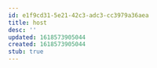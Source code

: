 ```yaml
---
id: e1f9cd31-5e21-42c3-adc3-cc3979a36aea
title: host
desc: ''
updated: 1618573905044
created: 1618573905044
stub: true
---
```


